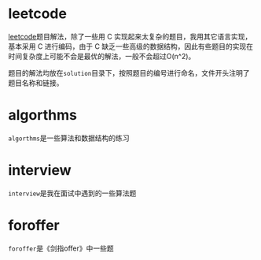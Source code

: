 # leetcode  
[leetcode](https://leetcode-cn.com)题目解法，除了一些用 C 实现起来太复杂的题目，我用其它语言实现，基本采用 C 进行编码，由于 C 缺乏一些高级的数据结构，因此有些题目的实现在时间复杂度上可能不会是最优的解法，一般不会超过O(n^2)。  

题目的解法均放在`solution`目录下，按照题目的编号进行命名，文件开头注明了题目名称和链接。

# algorthms   
`algorthms`是一些算法和数据结构的练习  

# interview   
`interview`是我在面试中遇到的一些算法题  

# foroffer   
`foroffer`是《剑指offer》中一些题    